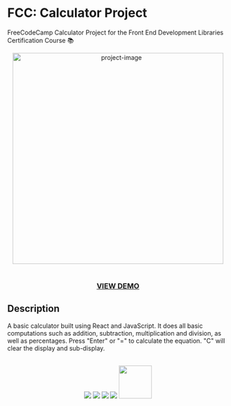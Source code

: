 # FCC: Calculator Project

FreeCodeCamp Calculator Project for the Front End Development Libraries Certification Course 📚

<div align="center"><img src="https://i.imgur.com/e5jqT5v.png" alt="project-image" width="480px" /></div>

<br/>

<h3 align="center"><a href="https://mmackz.github.io/calculator/">VIEW DEMO</a></h3>


## Description

A basic calculator built using React and JavaScript. It does all basic computations such as addition, subtraction, multiplication and division, as well as percentages. Press "Enter" or "=" to calculate the equation. "C" will clear the display and sub-display.

<br/>

<div align="center">
  <img src="https://i.imgur.com/EYFzzMr.png" />
  <img src="https://i.imgur.com/cEiiX4h.png" />
  <img src="https://i.imgur.com/pOhtChf.png" />
  <img src="https://i.imgur.com/cEiiX4h.png" />
  <img src="https://i.imgur.com/HhvxunU.png" width="75px" />
</div>
